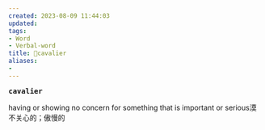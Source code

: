 ```yaml
---
created: 2023-08-09 11:44:03
updated: 
tags: 
- Word
- Verbal-word
title: 🚩cavalier
aliases:
- 
---
```


<pre><strong>cavalier</strong></pre>
having or showing no concern for something that is important or serious漠不关心的；傲慢的